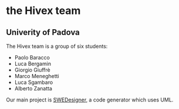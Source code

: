# the Hivex team
## Univerity of Padova

The Hivex team is a group of six students:
- Paolo Baracco
- Luca Bergamin
- Giorgio Giuffrè
- Marco Meneghetti
- Luca Sgambaro
- Alberto Zanatta

Our main project is [SWEDesigner](https://github.com/hivex-unipd/swedesigner), a code generator which uses UML.
